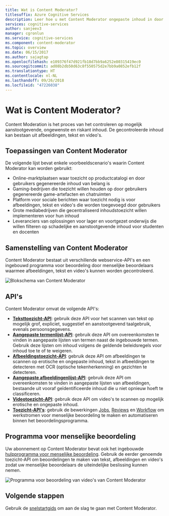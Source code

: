 ```yaml
---
title: Wat is Content Moderator?
titlesuffix: Azure Cognitive Services
description: Leer hoe u met Content Moderator ongepaste inhoud in door gebruikers gegenereerde inhoud kunt traceren, markeren, beoordelen en filteren.
services: cognitive-services
author: sanjeev3
manager: cgronlun
ms.service: cognitive-services
ms.component: content-moderator
ms.topic: overview
ms.date: 06/15/2017
ms.author: sajagtap
ms.openlocfilehash: e109376f47d921fb18d7bb9a6252e80315419ec0
ms.sourcegitcommit: ad08b2db50d63c8f550575d2e7bb9a0852efb12f
ms.translationtype: HT
ms.contentlocale: nl-NL
ms.lasthandoff: 09/26/2018
ms.locfileid: "47226038"
---
```

# <a name="what-is-content-moderator"></a>Wat is Content Moderator?

Content Moderation is het proces van het controleren op mogelijk aanstootgevende, ongewenste en riskant inhoud. De gecontroleerde inhoud kan bestaan uit afbeeldingen, tekst en video's.

## <a name="where-it-is-used"></a>Toepassingen van Content Moderator

De volgende lijst bevat enkele voorbeeldscenario's waarin Content Moderator kan worden gebruikt:

- Online-marktplaatsen waar toezicht op productcatalogi en door gebruikers gegenereerde inhoud van belang is
- Gaming-bedrijven die toezicht willen houden op door gebruikers gegenereerde game-artefacten en chatruimten
- Platform voor sociale berichten waar toezicht nodig is voor afbeeldingen, tekst en video's die worden toegevoegd door gebruikers
- Grote mediabedrijven die gecentraliseerd inhoudstoezicht willen implementeren voor hun inhoud
- Leveranciers van oplossingen voor lager en voortgezet onderwijs die willen filteren op schadelijke en aanstootgevende inhoud voor studenten en docenten

## <a name="what-it-includes"></a>Samenstelling van Content Moderator

Content Moderator bestaat uit verschillende webservice-API's en een ingebouwd programma voor beoordeling door menselijke beoordelaars waarmee afbeeldingen, tekst en video's kunnen worden gecontroleerd.

![Blokschema van Content Moderator](images/content-moderator-block-diagram.png)

## <a name="apis"></a>API's

Content Moderator omvat de volgende API's:
  - [**Teksttoezicht-API**](text-moderation-api.md): gebruik deze API voor het scannen van tekst op mogelijk grof, expliciet, suggestief en aanstootgevend taalgebruik, evenals persoonsgegevens.
  - [**Aangepaste termenlijst-API**](try-terms-list-api.md): gebruik deze API om overeenkomsten te vinden in aangepaste lijsten van termen naast de ingebouwde termen. Gebruik deze lijsten om inhoud volgens de geldende beleidsregels voor inhoud toe te of te weigeren.  
  - [**Afbeeldingstoezicht-API**](image-moderation-api.md): gebruik deze API om afbeeldingen te scannen op erotische en ongepaste inhoud, tekst in afbeeldingen te detecteren met OCR (optische tekenherkenning) en gezichten te detecteren.
  - [**Aangepaste afbeeldingenlijst-API**](try-image-list-api.md): gebruik deze API om overeenkomsten te vinden in aangepaste lijsten van afbeeldingen, bestaande uit vooraf geïdentificeerde inhoud die u niet opnieuw hoeft te classificeren.
  - [**Videotoezicht-API**](video-moderation-api.md): gebruik deze API om video's te scannen op mogelijk erotische en ongepaste inhoud.
  - [**Toezicht-API's**](try-review-api-job.md): gebruik de bewerkingen [Jobs](try-review-api-job.md), [Reviews](try-review-api-review.md) en [Workflow](try-review-api-workflow.md) om werkstromen voor menselijke beoordeling te maken en automatiseren binnen het beoordelingsprogramma.

## <a name="human-review-tool"></a>Programma voor menselijke beoordeling

Uw abonnement op Content Moderator bevat ook het ingebouwde [hulpprogramma voor menselijke beoordeling](Review-Tool-User-Guide/human-in-the-loop.md). Gebruik de eerder genoemde toezicht-API om beoordelingen te maken van tekst, afbeeldingen en video's zodat uw menselijke beoordelaars de uiteindelijke beslissing kunnen nemen.

![Programma voor beoordeling van video's van Content Moderator](images/video-review-default-view.png)

## <a name="next-steps"></a>Volgende stappen

Gebruik de [snelstartgids](quick-start.md) om aan de slag te gaan met Content Moderator.
